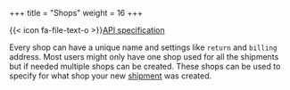+++
title = "Shops"
weight = 16
+++

{{< icon fa-file-text-o >}}[API specification](https://docs.myparcel.com/api-specification#/Shops)

Every shop can have a unique name and settings like `return` and `billing` address. Most users might only have one shop used for all the shipments but if needed multiple shops can be created.
These shops can be used to specify for what shop your new [shipment](/api/resources/shipments/) was created.
